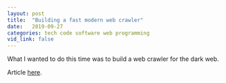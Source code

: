 ```yaml
---
layout: post
title:  "Building a fast modern web crawler"
date:   2019-09-27
categories: tech code software web programming
vid_link: false
---
```


What I wanted to do this time was to build a web crawler for the dark web.

Article [here].

[here]: //creekorful.me/building-fast-modern-web-crawler/
